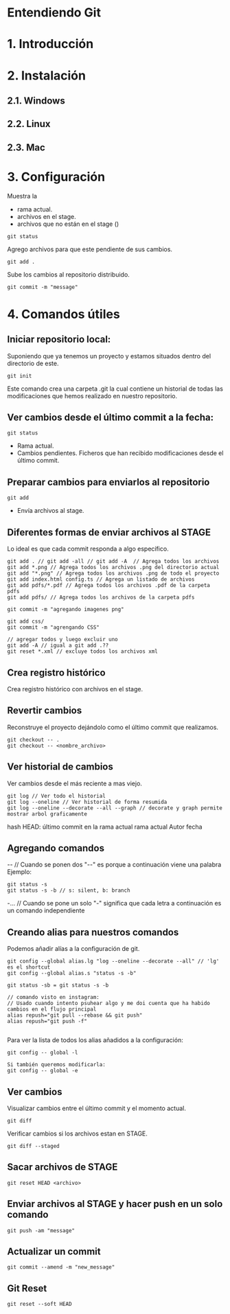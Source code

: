 <h1>Entendiendo Git</h1>

# 1. Introducción
# 2. Instalación

## 2.1. Windows
## 2.2. Linux
## 2.3. Mac

# 3. Configuración


Muestra la 
+ rama actual.
+ archivos en el stage.
+ archivos que no están en el stage ()
```
git status
```

Agrego archivos para que este pendiente de sus cambios.
```
git add .
```
Sube los cambios al repositorio distribuido.
```
git commit -m "message"
```

# 4. Comandos útiles

## Iniciar repositorio local:

Suponiendo que ya tenemos un proyecto y estamos situados dentro del directorio de este.
```
git init
```
Este comando crea una carpeta .git la cual contiene un historial de todas las modificaciones que hemos realizado en nuestro repositorio.

## Ver cambios desde el último commit a la fecha:
```
git status
```
+ Rama actual.
+ Cambios pendientes. Ficheros que han recibido modificaciones desde el último commit.

## Preparar cambios para enviarlos al repositorio
```
git add 
```
+ Envía archivos al stage.

## Diferentes formas de enviar archivos al STAGE
Lo ideal es que cada commit responda a algo específico.
```
git add . // git add -all // git add -A  // Agrega todos los archivos
git add *.png // Agrega todos los archivos .png del directorio actual
git add "*.png" // Agrega todos los archivos .png de todo el proyecto
git add index.html config.ts // Agrega un listado de archivos
git add pdfs/*.pdf // Agrega todos los archivos .pdf de la carpeta pdfs
git add pdfs/ // Agrega todos los archivos de la carpeta pdfs

git commit -m "agregando imagenes png"

git add css/
git commit -m "agrengando CSS"

// agregar todos y luego excluir uno
git add -A // igual a git add .??
git reset *.xml // excluye todos los archivos xml
```

## Crea registro histórico
Crea registro histórico con archivos en el stage.


## Revertir cambios
Reconstruye el proyecto dejándolo como el último commit que realizamos.
```
git checkout -- .
git checkout -- <nombre_archivo>
```
## Ver historial de cambios
Ver cambios desde el más reciente a mas viejo.
```
git log // Ver todo el historial
git log --oneline // Ver historial de forma resumida
git log --oneline --decorate --all --graph // decorate y graph permite mostrar arbol graficamente

```
hash
HEAD: último commit en la rama actual
rama actual
Autor
fecha

## Agregando comandos

--<palabra> // Cuando se ponen dos "--" es porque a continuación viene una palabra
Ejemplo:
```
git status -s
git status -s -b // s: silent, b: branch
```

-<letra><letra>... // Cuando se pone un solo "-" significa que cada letra a continuación es un comando independiente

## Creando alias para nuestros comandos

Podemos añadir alías a la configuración de git.
```
git config --global alias.lg "log --oneline --decorate --all" // 'lg' es el shortcut
git config --global alias.s "status -s -b"
```

```
git status -sb = git status -s -b
```

```
// comando visto en instagram:
// Usado cuando intento psuhear algo y me doi cuenta que ha habido cambios en el flujo principal
alias repush="git pull --rebase && git push"
alias repush="git push -f"


```

Para ver la lista de todos los alias añadidos a la configuración:
```
git config -- global -l
```
```
Si también queremos modificarla:
git config -- global -e
```
## Ver cambios

Visualizar cambios entre el último commit y el momento actual.
```
git diff
```

Verificar cambios si los archivos estan en STAGE.
```
git diff --staged
```
## Sacar archivos de STAGE

```
git reset HEAD <archivo>

```

## Enviar archivos al STAGE y hacer push en un solo comando

```
git push -am "message"
```

## Actualizar un commit
```
git commit --amend -m "new_message"
```

## Git Reset

```
git reset --soft HEAD
```

